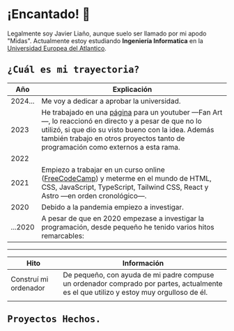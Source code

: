
<style>
@import url('https://fonts.googleapis.com/css2?family=PT+Mono&display=swap');

h2 {
        font-family: "PT Mono", monospace;
    }
</style>


# ¡Encantado! 👋

Legalmente soy Javier Liaño, aunque suelo ser llamado por mi apodo "Midas". Actualmente estoy estudiando **Ingeniería Informatica** en la [Universidad Europea del Atlantico](https://www.uneatlantico.es/).

## ¿Cuál es mi trayectoria?

| Año | Explicación |
|-|-|
| 2024... | Me voy a dedicar a aprobar la universidad. |
| 2023 | He trabajado en una [página](https://github.com/SoyMidas/web-rickyedit) para un youtuber —Fan Art—, lo reaccionó en directo y a pesar de que no lo utilizó, si que dio su visto bueno con la idea. Además también trabajo en otros proyectos tanto de programación como externos a esta rama.|
|2022||
|2021|Empiezo a trabajar en un curso online ([FreeCodeCamp](https://www.freecodecamp.org/)) y meterme en el mundo de HTML, CSS, JavaScript, TypeScript, Tailwind CSS, React y Astro —en orden cronológico—.|
|2020|Debido a la pandemia empiezo a investigar.|
|...2020| A pesar de que en 2020 empezase a investigar la programación, desde pequeño he tenido varios hitos remarcables: |
---
|Hito|Información|
|-|-|
|Construí mi ordenador|De pequeño, con ayuda de mi padre compuse un ordenador comprado por partes, actualmente es el que utilizo y estoy muy orgulloso de él.|
|||


## Proyectos Hechos.

### 